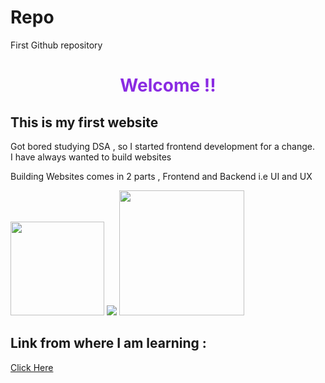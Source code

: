 # Repo
First Github repository
<html>
    <body>
        <h1 style="color: blueviolet; text-align: center; "> Welcome !! </h1>
        <h2>This is my first website  </h2>
        <p>Got bored studying DSA , so I started frontend development for a change.<br>I have always wanted to build websites</p>
        <p>Building Websites comes in 2 parts , Frontend and Backend i.e UI and UX </p>
        <img width="150px" src="https://attentioninsight.com/wp-content/uploads/2024/04/animation.jpeg" >
        <img src="https://encrypted-tbn0.gstatic.com/images?q=tbn:ANd9GcRyLoPOxVyXnjTCzGinfXZUeNNFKUihELX2-A&s">
        <img width =200px src="IMG_7525.JPG" alt="">
        <h2>Link from where I am learning : </h2>
        <a href="https://www.youtube.com/watch?v=HBqWsrqK89U&t=2159s">Click Here </a>
        <title style="border: 0cm;">First Website </title>
    </body>
</html>
